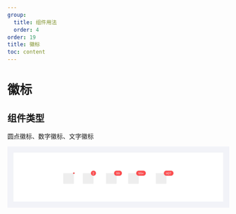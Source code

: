 ```yaml
---
group:
  title: 组件用法
  order: 4
order: 19
title: 徽标
toc: content
---
```


# 徽标

## 组件类型

圆点徽标、数字徽标、文字徽标

<img class="preview-img no-padding" src="./assets/images/badge/1.jpeg">
